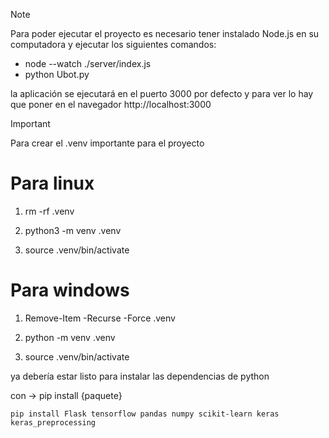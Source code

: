 > [!NOTE]
Para poder ejecutar el proyecto es necesario tener instalado Node.js en su computadora y ejecutar los siguientes comandos: 

- node --watch ./server/index.js
- python Ubot.py

la aplicación se ejecutará en el puerto 3000 por defecto y para ver lo hay que poner en el navegador http://localhost:3000

> [!important]
Para crear el .venv importante para el proyecto

# Para linux 

1. rm -rf .venv

2. python3 -m venv .venv

3. source .venv/bin/activate

# Para windows

1. Remove-Item -Recurse -Force .venv

2. python -m venv .venv

3. source .venv/bin/activate

ya debería estar listo para instalar las dependencias de python

con -> pip install {paquete}

`pip install Flask tensorflow pandas numpy scikit-learn keras keras_preprocessing`

